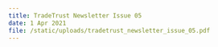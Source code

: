```yaml
---
title: TradeTrust Newsletter Issue 05
date: 1 Apr 2021
file: /static/uploads/tradetrust_newsletter_issue_05.pdf
---
```

